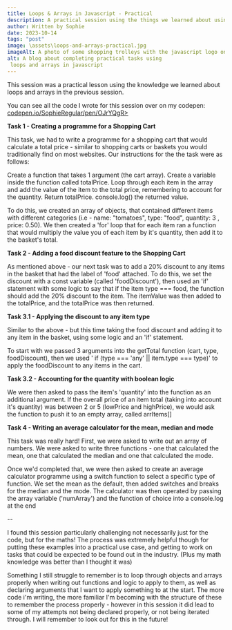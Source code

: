 ```yaml
---
title: Loops & Arrays in Javascript - Practical
description: A practical session using the things we learned about using Loops & Arrays in the previous session.
author: Written by Sophie
date: 2023-10-14
tags: "post"
image: \assets\loops-and-arrays-practical.jpg
imageAlt: A photo of some shopping trolleys with the javascript logo on top in the bottom right corner
alt: A blog about completing practical tasks using
 loops and arrays in javascript
---
```


This session was a practical lesson using the knowledge we learned about loops and arrays in the previous session.

You can see all the code I wrote for this session over on my codepen: <a href="https://codepen.io/SophieRegular/pen/OJrYQgR">codepen.io/SophieRegular/pen/OJrYQgR></a>

<strong>Task 1 - Creating a programme for a Shopping Cart</strong>

This task, we had to write a programme for a shopping cart that would calculate a total price - similar to shopping carts or baskets you would traditionally find on most websites. Our instructions for the the task were as follows:

Create a function that takes 1 argument (the cart array).
Create a variable inside the function called totalPrice.
Loop through each item in the array and add the value of the item to the total price, remembering to account for the quantity.
Return totalPrice.
console.log() the returned value.

To do this, we created an array of objects, that contained different items with different categories (i.e - name: "tomatoes", type: "food", quantity: 3 , price: 0.50). We then created a 'for' loop that for each item ran a function that would multiply the value you of each item by it's quantity, then add it to the basket's total. 

<strong>Task 2 - Adding a food discount feature to the Shopping Cart</strong>

As mentioned above - our next task was to add a 20% discount to any items in the basket that had the label of 'food' attached. To do this, we set the discount with a const variable (called 'foodDiscount'), then used an 'if' statement with some logic to say that if the item type === food, the function should add the 20% discount to the item. The itemValue was then added to the totalPrice, and the totalPrice was then returned. 

<strong>Task 3.1 - Applying the discount to any item type</strong>

Similar to the above - but this time taking the food discount and adding it to any item in the basket, using some logic and an 'if' statement. 

To start with we passed 3 arguments into the getTotal function (cart, type, foodDiscount), then we used ' if (type === 'any' || item.type === type)' to apply the foodDiscount to any items in the cart. 

<strong>Task 3.2 - Accounting for the quantity with boolean logic</strong>

We were then asked to pass the item's 'quantity' into the function as an additional argument. If the overall price of an item total (taking into account it's quantity) was between 2 or 5 (lowPrice and highPrice), we would ask the function to push it to an empty array, called arrItems[]

<strong>Task 4 - Writing an average calculator for the mean, median and mode</strong>

This task was really hard! First, we were asked to write out an array of numbers. We were asked to write three functions - one that calculated the mean, one that calculated the median and one that calculated the mode. 

Once we'd completed that, we were then asked to create an average calculator programme using a switch function to select a specific type of function. We set the mean as the default, then added switches and breaks for the median and the mode. The calculator was then operated by passing the array variable ('numArray') and the function of choice into a console.log at the end

--

I found this session particularly challenging not necessarily just for the code, but for the maths! The process was extremely helpful though for putting these examples into a practical use case, and getting to work on tasks that could be expected to be found out in the industry. (Plus my math knowledge was better than I thought it was)

Something I still struggle to remember is to loop through objects and arrays properly when writing out functions and logic to apply to them, as well as declaring arguments that I want to apply something to at the start. The more code i'm writing, the more familiar I'm becoming with the structure of these to remember the process properly - however in this session it did lead to some of my attempts not being declared properly, or not being iterated through. I will remember to look out for this in the future!